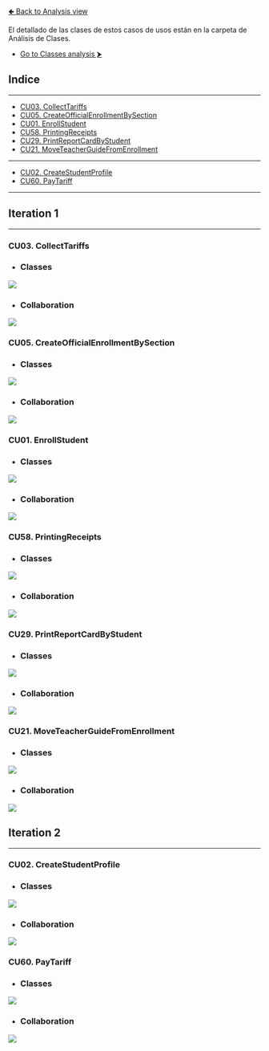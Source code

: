 [🢀 Back to Analysis view](./analysis-view.md)

El detallado de las clases de estos casos de usos están en la carpeta de Análisis de Clases.
* [Go to Classes analysis ⮞](./analysis-view.class.md)

## Indice

---
- [CU03. CollectTariffs](#cu03)
- [CU05. CreateOfficialEnrollmentBySection](#cu05)
- [CU01. EnrollStudent](#cu01)
- [CU58. PrintingReceipts](#cu58)
- [CU29. PrintReportCardByStudent](#cu29)
- [CU21. MoveTeacherGuideFromEnrollment](#cu21)
---
- [CU02. CreateStudentProfile](#cu02)
- [CU60. PayTariff](#cu60)
---

## Iteration 1

---

### CU03. CollectTariffs <a id="cu03"></a>
* ### Classes
![](../out/DesignView/AnalysisView/UseCaseAnalysis/CU03.CollectTariffs/Classes.CU03.Analysis.png)

* ### Collaboration
![](../out/DesignView/AnalysisView/UseCaseAnalysis/CU03.CollectTariffs/Collaboration.CU03.Analysis.png)



### CU05. CreateOfficialEnrollmentBySection <a id="cu05"></a>
* ### Classes
![](../out/DesignView/AnalysisView/UseCaseAnalysis/CU05.CreateOfficialEnrollmentBySection/Classes.CU05.Analysis.png)

* ### Collaboration
![](../out/DesignView/AnalysisView/UseCaseAnalysis/CU05.CreateOfficialEnrollmentBySection/Collaboration.CU05.Analysis.png)



### CU01. EnrollStudent <a id="cu01"></a>
* ### Classes
![](../out/DesignView/AnalysisView/UseCaseAnalysis/CU01.EnrollStudent/Classes.CU01.Analysis.png)

* ### Collaboration
![](../out/DesignView/AnalysisView/UseCaseAnalysis/CU01.EnrollStudent/Collaboration.CU01.Analysis.png)



### CU58. PrintingReceipts <a id="cu58"></a>
* ### Classes
![](../out/DesignView/AnalysisView/UseCaseAnalysis/CU58.PrintingReceipts/Classes.CU58.Analysis.png)

* ### Collaboration
![](../out/DesignView/AnalysisView/UseCaseAnalysis/CU58.PrintingReceipts/Collaboration.CU58.Analysis.png)



### CU29. PrintReportCardByStudent <a id="cu29"></a>
* ### Classes
![](../out/DesignView/AnalysisView/UseCaseAnalysis/CU29.PrintReportCardByStudent/Classes.CU29.Analysis.png)

* ### Collaboration
![](../out/DesignView/AnalysisView/UseCaseAnalysis/CU29.PrintReportCardByStudent/Collaboration.CU29.Analysis.png)



### CU21. MoveTeacherGuideFromEnrollment <a id="cu21"></a>
* ### Classes
![](../out/DesignView/AnalysisView/UseCaseAnalysis/CU21.MoveTeacherGuideFromEnrollment/Classes.CU21.Analysis.png)

* ### Collaboration
![](../out/DesignView/AnalysisView/UseCaseAnalysis/CU21.MoveTeacherGuideFromEnrollment/Collaboration.CU21.Analysis.png)




## Iteration 2

---

### CU02. CreateStudentProfile <a id="cu02"></a>
* ### Classes
![](../out/DesignView/AnalysisView/UseCaseAnalysis/CU02.CreateStudentProfile/Classes.CU02.Analysis.png)

* ### Collaboration
![](../out/DesignView/AnalysisView/UseCaseAnalysis/CU02.CreateStudentProfile/Collaboration.CU02.Analysis.png)


### CU60. PayTariff <a id="cu60"></a>
* ### Classes
![](../out/DesignView/AnalysisView/UseCaseAnalysis/CU60.PayTariff/Classes.CU60.Analysis.png)

* ### Collaboration
![](../out/DesignView/AnalysisView/UseCaseAnalysis/CU60.PayTariff/Collaboration.CU60.Analysis.png)